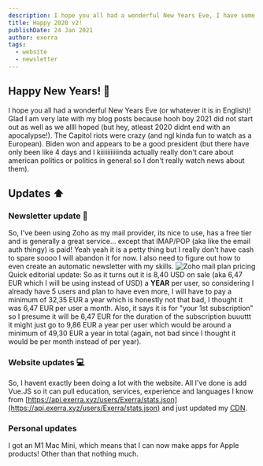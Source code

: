 ```yaml
---
description: I hope you all had a wonderful New Years Eve, I have some slight updates about the newsletter and website.
title: Happy 2020 v2!
publishDate: 24 Jan 2021
author: exerra
tags:
  - website
  - newsletter
---
```


## Happy New Years! 🎉
I hope you all had a wonderful New Years Eve (or whatever it is in English)! Glad I am very late with my blog posts because hooh boy 2021 did not start out as well as we allll hoped (but hey, atleast 2020 didnt end with an apocalypse!). The Capitol riots were crazy (and ngl kinda fun to watch as a European). Biden won and appears to be a good president (but there have only been like 4 days and I kiiiiiiiiiiinda actually really don't care about american politics or politics in general so I don't really watch news about them).

## Updates ⬆️
### Newsletter update 📰
So, I've been using Zoho as my mail provider, its nice to use, has a free tier and is generally a great service... except that IMAP/POP (aka like the email auth thingy) is paid! Yeah yeah it is a petty thing but I really don't have cash to spare soooo I will abandon it for now. I also need to figure out how to even create an automatic newsletter with my skills.
![Zoho mail plan pricing](https://exerra.xyz/blog/assets/images/24JAN2021/one.png)
Quick editorial update: So as it turns out it is 8,40 USD on sale (aka 6,47 EUR which I will be using instead of USD) a **YEAR** per user, so considering I already have 5 users and plan to have even more, I will have to pay a minimum of 32,35 EUR a year which is honestly not that bad, I thought it was 6,47 EUR per user a month. Also, it says it is for "your 1st subscription" so I presume it will be 6,47 EUR for the duration of the subscription buuuttt it might just go to 9,86 EUR a year per user which would be around a minimum of 49,30 EUR a year in total (again, not bad since I thought it would be per month instead of per year).

### Website updates 💻
So, I havent exactly been doing a lot with the website. All I've done is add Vue.JS so it can pull education, services, experience and languages I know from [https://api.exerra.xyz/users/Exerra/stats.json](https://api.exerra.xyz/users/Exerra/stats.json) and just updated my [CDN](https://cdn.exerra.xyz).

### Personal updates
I got an M1 Mac Mini, which means that I can now make apps for Apple products! Other than that nothing much. 